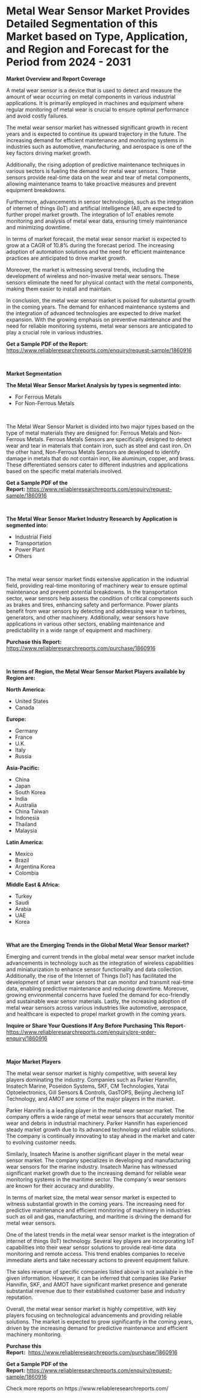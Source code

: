 <p><h1>Metal Wear Sensor Market Provides Detailed Segmentation of this Market based on Type, Application, and Region and Forecast for the Period from 2024 - 2031</h1></p><p><strong>Market Overview and Report Coverage</strong></p>
<p><p>A metal wear sensor is a device that is used to detect and measure the amount of wear occurring on metal components in various industrial applications. It is primarily employed in machines and equipment where regular monitoring of metal wear is crucial to ensure optimal performance and avoid costly failures.</p><p>The metal wear sensor market has witnessed significant growth in recent years and is expected to continue its upward trajectory in the future. The increasing demand for efficient maintenance and monitoring systems in industries such as automotive, manufacturing, and aerospace is one of the key factors driving market growth.</p><p>Additionally, the rising adoption of predictive maintenance techniques in various sectors is fueling the demand for metal wear sensors. These sensors provide real-time data on the wear and tear of metal components, allowing maintenance teams to take proactive measures and prevent equipment breakdowns.</p><p>Furthermore, advancements in sensor technologies, such as the integration of internet of things (IoT) and artificial intelligence (AI), are expected to further propel market growth. The integration of IoT enables remote monitoring and analysis of metal wear data, ensuring timely maintenance and minimizing downtime.</p><p>In terms of market forecast, the metal wear sensor market is expected to grow at a CAGR of 10.8% during the forecast period. The increasing adoption of automation solutions and the need for efficient maintenance practices are anticipated to drive market growth.</p><p>Moreover, the market is witnessing several trends, including the development of wireless and non-invasive metal wear sensors. These sensors eliminate the need for physical contact with the metal components, making them easier to install and maintain.</p><p>In conclusion, the metal wear sensor market is poised for substantial growth in the coming years. The demand for enhanced maintenance systems and the integration of advanced technologies are expected to drive market expansion. With the growing emphasis on preventive maintenance and the need for reliable monitoring systems, metal wear sensors are anticipated to play a crucial role in various industries.</p></p>
<p><strong>Get a Sample PDF of the Report:</strong> <a href="https://www.reliableresearchreports.com/enquiry/request-sample/1860916">https://www.reliableresearchreports.com/enquiry/request-sample/1860916</a></p>
<p>&nbsp;</p>
<p><strong>Market Segmentation</strong></p>
<p><strong>The Metal Wear Sensor Market Analysis by types is segmented into:</strong></p>
<p><ul><li>For Ferrous Metals</li><li>For Non-Ferrous Metals</li></ul></p>
<p>&nbsp;</p>
<p><p>The Metal Wear Sensor Market is divided into two major types based on the type of metal materials they are designed for: Ferrous Metals and Non-Ferrous Metals. Ferrous Metals Sensors are specifically designed to detect wear and tear in materials that contain iron, such as steel and cast iron. On the other hand, Non-Ferrous Metals Sensors are developed to identify damage in metals that do not contain iron, like aluminum, copper, and brass. These differentiated sensors cater to different industries and applications based on the specific metal materials involved.</p></p>
<p><strong>Get a Sample PDF of the Report:</strong>&nbsp;<a href="https://www.reliableresearchreports.com/enquiry/request-sample/1860916">https://www.reliableresearchreports.com/enquiry/request-sample/1860916</a></p>
<p>&nbsp;</p>
<p><strong>The Metal Wear Sensor Market Industry Research by Application is segmented into:</strong></p>
<p><ul><li>Industrial Field</li><li>Transportation</li><li>Power Plant</li><li>Others</li></ul></p>
<p>&nbsp;</p>
<p><p>The metal wear sensor market finds extensive application in the industrial field, providing real-time monitoring of machinery wear to ensure optimal maintenance and prevent potential breakdowns. In the transportation sector, wear sensors help assess the condition of critical components such as brakes and tires, enhancing safety and performance. Power plants benefit from wear sensors by detecting and addressing wear in turbines, generators, and other machinery. Additionally, wear sensors have applications in various other sectors, enabling maintenance and predictability in a wide range of equipment and machinery.</p></p>
<p><strong>Purchase this Report:</strong>&nbsp; <a href="https://www.reliableresearchreports.com/purchase/1860916">https://www.reliableresearchreports.com/purchase/1860916</a></p>
<p>&nbsp;</p>
<p><strong>In terms of Region, the Metal Wear Sensor Market Players available by Region are:</strong></p>
<p>
    <p> <strong> North America: </strong>
        <ul>
            <li>United States</li>
            <li>Canada</li>
        </ul>
        </p> 
    <p> <strong> Europe: </strong>
        <ul>
            <li>Germany</li>
            <li>France</li>
            <li>U.K.</li>
            <li>Italy</li>
            <li>Russia</li>
        </ul>
        </p> 
    <p> <strong> Asia-Pacific: </strong>
        <ul>
            <li>China</li>
            <li>Japan</li>
            <li>South Korea</li>
            <li>India</li>
            <li>Australia</li>
            <li>China Taiwan</li>
            <li>Indonesia</li>
            <li>Thailand</li>
            <li>Malaysia</li>
        </ul>
        </p> 
    <p> <strong> Latin America: </strong>
        <ul>
            <li>Mexico</li>
            <li>Brazil</li>
            <li>Argentina Korea</li>
            <li>Colombia</li>
        </ul>
        </p> 
    <p> <strong> Middle East & Africa: </strong>
        <ul>
            <li>Turkey</li>
            <li>Saudi</li>
            <li>Arabia</li>
            <li>UAE</li>
            <li>Korea</li>
        </ul>
    </p>
    </p>
<p>&nbsp;</p>
<p><strong>What are the Emerging Trends in the Global Metal Wear Sensor market?</strong></p>
<p><p>Emerging and current trends in the global metal wear sensor market include advancements in technology such as the integration of wireless capabilities and miniaturization to enhance sensor functionality and data collection. Additionally, the rise of the Internet of Things (IoT) has facilitated the development of smart wear sensors that can monitor and transmit real-time data, enabling predictive maintenance and reducing downtime. Moreover, growing environmental concerns have fueled the demand for eco-friendly and sustainable wear sensor materials. Lastly, the increasing adoption of metal wear sensors across various industries like automotive, aerospace, and healthcare is expected to propel market growth in the coming years.</p></p>
<p><strong>Inquire or Share Your Questions If Any Before Purchasing This Report</strong>- <a href="https://www.reliableresearchreports.com/enquiry/pre-order-enquiry/1860916">https://www.reliableresearchreports.com/enquiry/pre-order-enquiry/1860916</a></p>
<p>&nbsp;</p>
<p><strong>Major Market Players</strong></p>
<p><p>The metal wear sensor market is highly competitive, with several key players dominating the industry. Companies such as Parker Hannifin, Insatech Marine, Poseidon Systems, SKF, CM Technologies, Yatai Optoelectronics, Gill Sensors & Controls, GasTOPS, Beijing Jiecheng IoT Technology, and AMOT are some of the major players in the market.</p><p>Parker Hannifin is a leading player in the metal wear sensor market. The company offers a wide range of metal wear sensors that accurately monitor wear and debris in industrial machinery. Parker Hannifin has experienced steady market growth due to its advanced technology and reliable solutions. The company is continually innovating to stay ahead in the market and cater to evolving customer needs. </p><p>Similarly, Insatech Marine is another significant player in the metal wear sensor market. The company specializes in developing and manufacturing wear sensors for the marine industry. Insatech Marine has witnessed significant market growth due to the increasing demand for reliable wear monitoring systems in the maritime sector. The company's wear sensors are known for their accuracy and durability.</p><p>In terms of market size, the metal wear sensor market is expected to witness substantial growth in the coming years. The increasing need for predictive maintenance and efficient monitoring of machinery in industries such as oil and gas, manufacturing, and maritime is driving the demand for metal wear sensors.</p><p>One of the latest trends in the metal wear sensor market is the integration of internet of things (IoT) technology. Several key players are incorporating IoT capabilities into their wear sensor solutions to provide real-time data monitoring and remote access. This trend enables companies to receive immediate alerts and take necessary actions to prevent equipment failure.</p><p>The sales revenue of specific companies listed above is not available in the given information. However, it can be inferred that companies like Parker Hannifin, SKF, and AMOT have significant market presence and generate substantial revenue due to their established customer base and industry reputation.</p><p>Overall, the metal wear sensor market is highly competitive, with key players focusing on technological advancements and providing reliable solutions. The market is expected to grow significantly in the coming years, driven by the increasing demand for predictive maintenance and efficient machinery monitoring.</p></p>
<p><strong>Purchase this Report:</strong>&nbsp;&nbsp;<a href="https://www.reliableresearchreports.com/purchase/1860916">https://www.reliableresearchreports.com/purchase/1860916</a></p>
<p></p>
<p><strong>Get a Sample PDF of the Report:</strong>&nbsp;<a href="https://www.reliableresearchreports.com/enquiry/request-sample/1860916">https://www.reliableresearchreports.com/enquiry/request-sample/1860916</a></p>
<p>Check more reports on https://www.reliableresearchreports.com/</p>